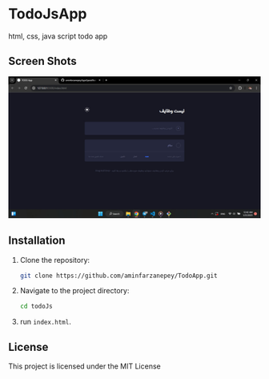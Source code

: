 # TodoJsApp
html, css, java script todo app


## Screen Shots

<img src="https://github.com/aminfarzanepey/todoApp/blob/main/screenShot/screenShot.jpg?raw=true" width="600">

## Installation

1. Clone the repository:

    ```bash
    git clone https://github.com/aminfarzanepey/TodoApp.git
    ```

2. Navigate to the project directory:

    ```bash
    cd todoJs
    ```
3. run `index.html`.

## License

This project is licensed under the MIT License